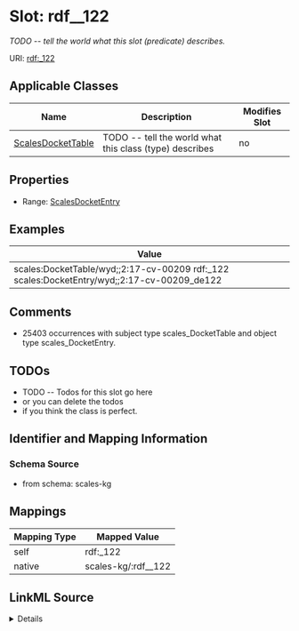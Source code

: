 

# Slot: rdf__122


_TODO -- tell the world what this slot (predicate) describes._





URI: [rdf:_122](http://www.w3.org/1999/02/22-rdf-syntax-ns#_122)



<!-- no inheritance hierarchy -->





## Applicable Classes

| Name | Description | Modifies Slot |
| --- | --- | --- |
| [ScalesDocketTable](../classes/ScalesDocketTable.md) | TODO -- tell the world what this class (type) describes |  no  |







## Properties

* Range: [ScalesDocketEntry](../classes/ScalesDocketEntry.md)






## Examples

| Value |
| --- |
| scales:DocketTable/wyd;;2:17-cv-00209 rdf:_122 scales:DocketEntry/wyd;;2:17-cv-00209_de122 |

## Comments

* 25403 occurrences with subject type scales_DocketTable and object type scales_DocketEntry.

## TODOs

* TODO -- Todos for this slot go here
* or you can delete the todos
* if you think the class is perfect.

## Identifier and Mapping Information







### Schema Source


* from schema: scales-kg




## Mappings

| Mapping Type | Mapped Value |
| ---  | ---  |
| self | rdf:_122 |
| native | scales-kg/:rdf__122 |




## LinkML Source

<details>
```yaml
name: rdf__122
description: TODO -- tell the world what this slot (predicate) describes.
todos:
- TODO -- Todos for this slot go here
- or you can delete the todos
- if you think the class is perfect.
comments:
- 25403 occurrences with subject type scales_DocketTable and object type scales_DocketEntry.
examples:
- value: scales:DocketTable/wyd;;2:17-cv-00209 rdf:_122 scales:DocketEntry/wyd;;2:17-cv-00209_de122
from_schema: scales-kg
rank: 1000
slot_uri: rdf:_122
alias: rdf__122
domain_of:
- scales_DocketTable
range: scales_DocketEntry

```
</details>